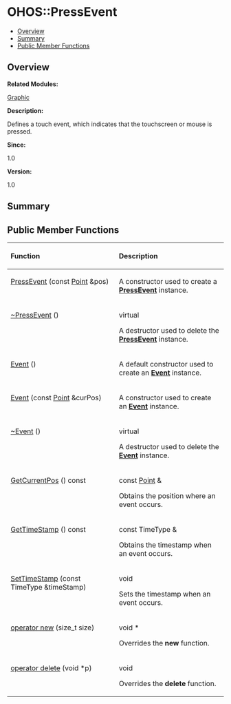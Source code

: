 # OHOS::PressEvent<a name="EN-US_TOPIC_0000001055078169"></a>

-   [Overview](#section1997459006165635)
-   [Summary](#section616805296165635)
-   [Public Member Functions](#pub-methods)

## **Overview**<a name="section1997459006165635"></a>

**Related Modules:**

[Graphic](graphic.md)

**Description:**

Defines a touch event, which indicates that the touchscreen or mouse is pressed. 

**Since:**

1.0

**Version:**

1.0

## **Summary**<a name="section616805296165635"></a>

## Public Member Functions<a name="pub-methods"></a>

<a name="table1107033826165635"></a>
<table><thead align="left"><tr id="row572807509165635"><th class="cellrowborder" valign="top" width="50%" id="mcps1.1.3.1.1"><p id="p3273317165635"><a name="p3273317165635"></a><a name="p3273317165635"></a>Function</p>
</th>
<th class="cellrowborder" valign="top" width="50%" id="mcps1.1.3.1.2"><p id="p1765092521165635"><a name="p1765092521165635"></a><a name="p1765092521165635"></a>Description</p>
</th>
</tr>
</thead>
<tbody><tr id="row381749874165635"><td class="cellrowborder" valign="top" width="50%" headers="mcps1.1.3.1.1 "><p id="p1923362372165635"><a name="p1923362372165635"></a><a name="p1923362372165635"></a><a href="graphic.md#ga851cee6814b500741c9eb4833ae75c19">PressEvent</a> (const <a href="ohos-point.md">Point</a> &amp;pos)</p>
</td>
<td class="cellrowborder" valign="top" width="50%" headers="mcps1.1.3.1.2 "><p id="p1903794516165635"><a name="p1903794516165635"></a><a name="p1903794516165635"></a> </p>
<p id="p2014173537165635"><a name="p2014173537165635"></a><a name="p2014173537165635"></a>A constructor used to create a <strong id="b363164169165635"><a name="b363164169165635"></a><a name="b363164169165635"></a><a href="ohos-pressevent.md">PressEvent</a></strong> instance. </p>
</td>
</tr>
<tr id="row2087834378165635"><td class="cellrowborder" valign="top" width="50%" headers="mcps1.1.3.1.1 "><p id="p1789497308165635"><a name="p1789497308165635"></a><a name="p1789497308165635"></a><a href="graphic.md#ga14740b5b74e00d2dfd612f2e08687884">~PressEvent</a> ()</p>
</td>
<td class="cellrowborder" valign="top" width="50%" headers="mcps1.1.3.1.2 "><p id="p1677112573165635"><a name="p1677112573165635"></a><a name="p1677112573165635"></a>virtual </p>
<p id="p753616297165635"><a name="p753616297165635"></a><a name="p753616297165635"></a>A destructor used to delete the <strong id="b1814785955165635"><a name="b1814785955165635"></a><a name="b1814785955165635"></a><a href="ohos-pressevent.md">PressEvent</a></strong> instance. </p>
</td>
</tr>
<tr id="row145698567165635"><td class="cellrowborder" valign="top" width="50%" headers="mcps1.1.3.1.1 "><p id="p2023889022165635"><a name="p2023889022165635"></a><a name="p2023889022165635"></a><a href="graphic.md#ga89cd09ced5537a3479b7901ba8abc6da">Event</a> ()</p>
</td>
<td class="cellrowborder" valign="top" width="50%" headers="mcps1.1.3.1.2 "><p id="p1055502571165635"><a name="p1055502571165635"></a><a name="p1055502571165635"></a> </p>
<p id="p871081909165635"><a name="p871081909165635"></a><a name="p871081909165635"></a>A default constructor used to create an <strong id="b1270076020165635"><a name="b1270076020165635"></a><a name="b1270076020165635"></a><a href="ohos-event.md">Event</a></strong> instance. </p>
</td>
</tr>
<tr id="row1132423475165635"><td class="cellrowborder" valign="top" width="50%" headers="mcps1.1.3.1.1 "><p id="p1796235854165635"><a name="p1796235854165635"></a><a name="p1796235854165635"></a><a href="graphic.md#ga57a9f07c8203c6a60f3b25c4edb526a0">Event</a> (const <a href="ohos-point.md">Point</a> &amp;curPos)</p>
</td>
<td class="cellrowborder" valign="top" width="50%" headers="mcps1.1.3.1.2 "><p id="p1916086158165635"><a name="p1916086158165635"></a><a name="p1916086158165635"></a> </p>
<p id="p606586080165635"><a name="p606586080165635"></a><a name="p606586080165635"></a>A constructor used to create an <strong id="b898842268165635"><a name="b898842268165635"></a><a name="b898842268165635"></a><a href="ohos-event.md">Event</a></strong> instance. </p>
</td>
</tr>
<tr id="row595917500165635"><td class="cellrowborder" valign="top" width="50%" headers="mcps1.1.3.1.1 "><p id="p1870909636165635"><a name="p1870909636165635"></a><a name="p1870909636165635"></a><a href="graphic.md#gabafa07a6393f4757f402bf9437561fa4">~Event</a> ()</p>
</td>
<td class="cellrowborder" valign="top" width="50%" headers="mcps1.1.3.1.2 "><p id="p2073186150165635"><a name="p2073186150165635"></a><a name="p2073186150165635"></a>virtual </p>
<p id="p950536730165635"><a name="p950536730165635"></a><a name="p950536730165635"></a>A destructor used to delete the <strong id="b1061176001165635"><a name="b1061176001165635"></a><a name="b1061176001165635"></a><a href="ohos-event.md">Event</a></strong> instance. </p>
</td>
</tr>
<tr id="row144138224165635"><td class="cellrowborder" valign="top" width="50%" headers="mcps1.1.3.1.1 "><p id="p1910895232165635"><a name="p1910895232165635"></a><a name="p1910895232165635"></a><a href="graphic.md#gaea811c661ad416d7f70912ad6fcce269">GetCurrentPos</a> () const</p>
</td>
<td class="cellrowborder" valign="top" width="50%" headers="mcps1.1.3.1.2 "><p id="p976112840165635"><a name="p976112840165635"></a><a name="p976112840165635"></a>const <a href="ohos-point.md">Point</a> &amp; </p>
<p id="p962392398165635"><a name="p962392398165635"></a><a name="p962392398165635"></a>Obtains the position where an event occurs. </p>
</td>
</tr>
<tr id="row494689007165635"><td class="cellrowborder" valign="top" width="50%" headers="mcps1.1.3.1.1 "><p id="p1065852525165635"><a name="p1065852525165635"></a><a name="p1065852525165635"></a><a href="graphic.md#ga7d56c2a99ab2c98eec9ebc03f67b7777">GetTimeStamp</a> () const</p>
</td>
<td class="cellrowborder" valign="top" width="50%" headers="mcps1.1.3.1.2 "><p id="p299757444165635"><a name="p299757444165635"></a><a name="p299757444165635"></a>const TimeType &amp; </p>
<p id="p1257445974165635"><a name="p1257445974165635"></a><a name="p1257445974165635"></a>Obtains the timestamp when an event occurs. </p>
</td>
</tr>
<tr id="row183332219165635"><td class="cellrowborder" valign="top" width="50%" headers="mcps1.1.3.1.1 "><p id="p267511504165635"><a name="p267511504165635"></a><a name="p267511504165635"></a><a href="graphic.md#gabee47ba229e81c44f648cf5b3203010f">SetTimeStamp</a> (const TimeType &amp;timeStamp)</p>
</td>
<td class="cellrowborder" valign="top" width="50%" headers="mcps1.1.3.1.2 "><p id="p1852832283165635"><a name="p1852832283165635"></a><a name="p1852832283165635"></a>void </p>
<p id="p462627327165635"><a name="p462627327165635"></a><a name="p462627327165635"></a>Sets the timestamp when an event occurs. </p>
</td>
</tr>
<tr id="row9673505165635"><td class="cellrowborder" valign="top" width="50%" headers="mcps1.1.3.1.1 "><p id="p1556475552165635"><a name="p1556475552165635"></a><a name="p1556475552165635"></a><a href="graphic.md#ga4854963aa969ee20a6cd174a70f5cd23">operator new</a> (size_t size)</p>
</td>
<td class="cellrowborder" valign="top" width="50%" headers="mcps1.1.3.1.2 "><p id="p1816250566165635"><a name="p1816250566165635"></a><a name="p1816250566165635"></a>void * </p>
<p id="p1065183444165635"><a name="p1065183444165635"></a><a name="p1065183444165635"></a>Overrides the <strong id="b1761390452165635"><a name="b1761390452165635"></a><a name="b1761390452165635"></a>new</strong> function. </p>
</td>
</tr>
<tr id="row1098970289165635"><td class="cellrowborder" valign="top" width="50%" headers="mcps1.1.3.1.1 "><p id="p1773731806165635"><a name="p1773731806165635"></a><a name="p1773731806165635"></a><a href="graphic.md#gadf1997a0f56ac2b220e7f0f8e8e0a6ef">operator delete</a> (void *p)</p>
</td>
<td class="cellrowborder" valign="top" width="50%" headers="mcps1.1.3.1.2 "><p id="p1759492368165635"><a name="p1759492368165635"></a><a name="p1759492368165635"></a>void </p>
<p id="p1661860193165635"><a name="p1661860193165635"></a><a name="p1661860193165635"></a>Overrides the <strong id="b895106117165635"><a name="b895106117165635"></a><a name="b895106117165635"></a>delete</strong> function. </p>
</td>
</tr>
</tbody>
</table>

